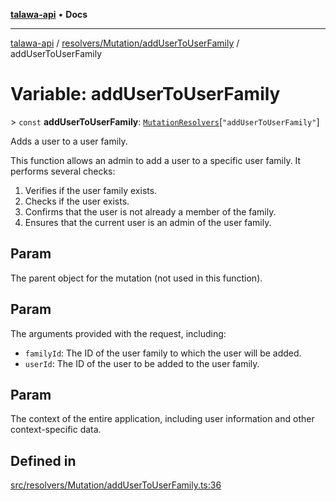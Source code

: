 [**talawa-api**](../../../../README.md) • **Docs**

***

[talawa-api](../../../../modules.md) / [resolvers/Mutation/addUserToUserFamily](../README.md) / addUserToUserFamily

# Variable: addUserToUserFamily

\> `const` **addUserToUserFamily**: [`MutationResolvers`](../../../../types/generatedGraphQLTypes/type-aliases/MutationResolvers.md)\[`"addUserToUserFamily"`\]

Adds a user to a user family.

This function allows an admin to add a user to a specific user family. It performs several checks:

1. Verifies if the user family exists.
2. Checks if the user exists.
3. Confirms that the user is not already a member of the family.
4. Ensures that the current user is an admin of the user family.

## Param

The parent object for the mutation (not used in this function).

## Param

The arguments provided with the request, including:
  - `familyId`: The ID of the user family to which the user will be added.
  - `userId`: The ID of the user to be added to the user family.

## Param

The context of the entire application, including user information and other context-specific data.

## Defined in

[src/resolvers/Mutation/addUserToUserFamily.ts:36](https://github.com/PalisadoesFoundation/talawa-api/blob/1f38da5423898626c6ebfa24896a9c3d008195c6/src/resolvers/Mutation/addUserToUserFamily.ts#L36)
